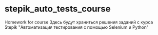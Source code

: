 # stepik_auto_tests_course
Homework for course
Здесь будут храниться решения заданий с курса Stepik "Автоматизация тестирования с помощью Selenium и Python"
